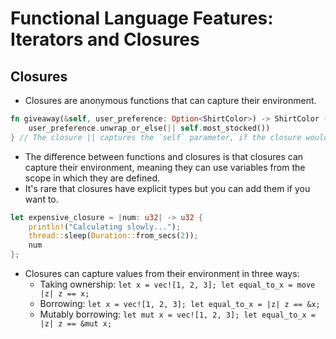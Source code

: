 # Functional Language Features: Iterators and Closures

## Closures

- Closures are anonymous functions that can capture their environment.

```rust
fn giveaway(&self, user_preference: Option<ShirtColor>) -> ShirtColor {
    user_preference.unwrap_or_else(|| self.most_stocked())
} // The closure || captures the `self` parameter, if the closure would need parameters, they would be inside the pipes.
```

- The difference between functions and closures is that closures can capture their environment, meaning they can use variables from the scope in which they are defined.
- It's rare that closures have explicit types but you can add them if you want to.

```rust
let expensive_closure = |num: u32| -> u32 {
    println!("Calculating slowly...");
    thread::sleep(Duration::from_secs(2));
    num
};
```

- Closures can capture values from their environment in three ways:
  - Taking ownership: `let x = vec![1, 2, 3]; let equal_to_x = move |z| z == x;`
  - Borrowing: `let x = vec![1, 2, 3]; let equal_to_x = |z| z == &x;`
  - Mutably borrowing: `let mut x = vec![1, 2, 3]; let equal_to_x = |z| z == &mut x;`
